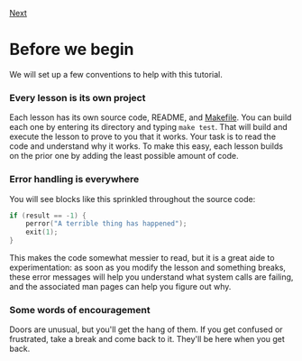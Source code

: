 [Next](.././10_filesystem_background/README.md)

# Before we begin
We will set up a few conventions to help with this tutorial.

### Every lesson is its own project
Each lesson has its own source code, README, and [Makefile](Makefile). You can
build each one by entering its directory and typing `make test`. That will build
and execute the lesson to prove to you that it works. Your task is to read the
code and understand why it works. To make this easy, each lesson builds on the
prior one by adding the least possible amount of code.

### Error handling is everywhere
You will see blocks like this sprinkled throughout the source code:

```c
if (result == -1) {
	perror("A terrible thing has happened");
	exit(1);
}
```

This makes the code somewhat messier to read, but it is a great aide to
experimentation: as soon as you modify the lesson and something breaks, these
error messages will help you understand what system calls are failing, and the
associated man pages can help you figure out why.

### Some words of encouragement
Doors are unusual, but you'll get the hang of them. If you get confused or
frustrated, take a break and come back to it. They'll be here when you get back.
